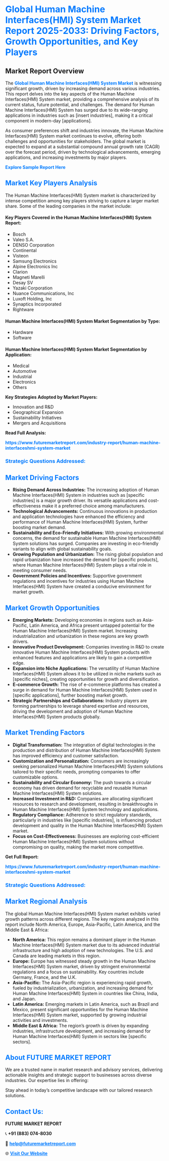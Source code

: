 <h1 style="color: #007BFF;">Global Human Machine Interfaces(HMI) System Market Report 2025-2033: Driving Factors, Growth Opportunities, and Key Players</h1>

<section id="overview">
<h2>Market Report Overview</h2>
<p>The <a href="https://www.futuremarketreport.com/industry-report/human-machine-interfaceshmi-system-market" style="color: #007BFF; text-decoration: none;"><strong>Global Human Machine Interfaces(HMI) System Market</strong></a> is witnessing significant growth, driven by increasing demand across various industries. This report delves into the key aspects of the Human Machine Interfaces(HMI) System market, providing a comprehensive analysis of its current status, future potential, and challenges. The demand for Human Machine Interfaces(HMI) System has surged due to its wide-ranging applications in industries such as [insert industries], making it a critical component in modern-day [applications].</p>
<p>As consumer preferences shift and industries innovate, the Human Machine Interfaces(HMI) System market continues to evolve, offering both challenges and opportunities for stakeholders. The global market is expected to expand at a substantial compound annual growth rate (CAGR) over the forecast period, driven by technological advancements, emerging applications, and increasing investments by major players.</p>
</section>

<section id="overview">
<p><a href="https://www.futuremarketreport.com/request-sample/reportId=56001" style="color: #007BFF; text-decoration: none;"><strong>Explore Sample Report Here</strong></a></p>
</section>

<section id="key-players">
<h2 style="color: #007BFF;">Market Key Players Analysis</h2>
<p>The Human Machine Interfaces(HMI) System market is characterized by intense competition among key players striving to capture a larger market share. Some of the leading companies in the market include:</p>
<h4>Key Players Covered in the Human Machine Interfaces(HMI) System Report:</h4>
<ul><li>Bosch</li><li>Valeo S.A.</li><li>DENSO Corporation</li><li>Continental</li><li>Visteon</li><li>Samsung Electronics</li><li>Alpine Electronics Inc</li><li>Clarion</li><li>Magneti Marelli</li><li>Desay SV</li><li>Yazaki Corporation</li><li>Nuance Communications, Inc</li><li>Luxoft Holding, Inc</li><li>Synaptics Incorporated</li><li>Rightware</li></ul>
<h4>Human Machine Interfaces(HMI) System Market Segmentation by Type:</h4>
<ul><li>Hardware</li><li>Software</li></ul>

<h4>Human Machine Interfaces(HMI) System Market Segmentation by Application:</h4>
<ul><li>Medical</li><li>Automotive</li><li>Industrial</li><li>Electronics</li><li>Others</li></ul>
<p><strong>Key Strategies Adopted by Market Players:</strong></p>
<ul>
<li>Innovation and R&D</li>
<li>Geographical Expansion</li>
<li>Sustainability Initiatives</li>
<li>Mergers and Acquisitions</li>
</ul>
</section>

<section>
<p><strong>Read Full Analysis: </strong></p><a href="https://www.futuremarketreport.com/industry-report/human-machine-interfaceshmi-system-market" style="color: #007BFF; text-decoration: none;"><strong>https://www.futuremarketreport.com/industry-report/human-machine-interfaceshmi-system-market</strong></a>
<h3 style="color: #007BFF;">Strategic Questions Addressed:</h3>
</section>

<section id="driving-factors">
<h2 style="color: #007BFF;">Market Driving Factors</h2>
<ul>
<li><strong>Rising Demand Across Industries:</strong> The increasing adoption of Human Machine Interfaces(HMI) System in industries such as [specific industries] is a major growth driver. Its versatile applications and cost-effectiveness make it a preferred choice among manufacturers.</li>
<li><strong>Technological Advancements:</strong> Continuous innovations in production and application technologies have enhanced the efficiency and performance of Human Machine Interfaces(HMI) System, further boosting market demand.</li>
<li><strong>Sustainability and Eco-Friendly Initiatives:</strong> With growing environmental concerns, the demand for sustainable Human Machine Interfaces(HMI) System solutions has surged. Companies are investing in eco-friendly variants to align with global sustainability goals.</li>
<li><strong>Growing Population and Urbanization:</strong> The rising global population and rapid urbanization have increased the demand for [specific products], where Human Machine Interfaces(HMI) System plays a vital role in meeting consumer needs.</li>
<li><strong>Government Policies and Incentives:</strong> Supportive government regulations and incentives for industries using Human Machine Interfaces(HMI) System have created a conducive environment for market growth.</li>
</ul>
</section>

<section id="growth-opportunities">
<h2 style="color: #007BFF;">Market Growth Opportunities</h2>
<ul>
<li><strong>Emerging Markets:</strong> Developing economies in regions such as Asia-Pacific, Latin America, and Africa present untapped potential for the Human Machine Interfaces(HMI) System market. Increasing industrialization and urbanization in these regions are key growth drivers.</li>
<li><strong>Innovative Product Development:</strong> Companies investing in R&D to create innovative Human Machine Interfaces(HMI) System products with enhanced features and applications are likely to gain a competitive edge.</li>
<li><strong>Expansion into Niche Applications:</strong> The versatility of Human Machine Interfaces(HMI) System allows it to be utilized in niche markets such as [specific niches], creating opportunities for growth and diversification.</li>
<li><strong>E-commerce Growth:</strong> The rise of e-commerce platforms has created a surge in demand for Human Machine Interfaces(HMI) System used in [specific applications], further boosting market growth.</li>
<li><strong>Strategic Partnerships and Collaborations:</strong> Industry players are forming partnerships to leverage shared expertise and resources, driving the development and adoption of Human Machine Interfaces(HMI) System products globally.</li>
</ul>
</section>

<section id="trending-factors">
<h2 style="color: #007BFF;">Market Trending Factors</h2>
<ul>
<li><strong>Digital Transformation:</strong> The integration of digital technologies in the production and distribution of Human Machine Interfaces(HMI) System has improved efficiency and customer satisfaction.</li>
<li><strong>Customization and Personalization:</strong> Consumers are increasingly seeking personalized Human Machine Interfaces(HMI) System solutions tailored to their specific needs, prompting companies to offer customizable options.</li>
<li><strong>Sustainability and Circular Economy:</strong> The push towards a circular economy has driven demand for recyclable and reusable Human Machine Interfaces(HMI) System solutions.</li>
<li><strong>Increased Investment in R&D:</strong> Companies are allocating significant resources to research and development, resulting in breakthroughs in Human Machine Interfaces(HMI) System technology and applications.</li>
<li><strong>Regulatory Compliance:</strong> Adherence to strict regulatory standards, particularly in industries like [specific industries], is influencing product development and quality in the Human Machine Interfaces(HMI) System market.</li>
<li><strong>Focus on Cost-Effectiveness:</strong> Businesses are exploring cost-efficient Human Machine Interfaces(HMI) System solutions without compromising on quality, making the market more competitive.</li>
</ul>
</section>

<section>
<p><strong>Get Full Report: </strong></p><a href="https://www.futuremarketreport.com/industry-report/human-machine-interfaceshmi-system-market" style="color: #007BFF; text-decoration: none;"><strong>https://www.futuremarketreport.com/industry-report/human-machine-interfaceshmi-system-market</strong></a>
<h3 style="color: #007BFF;">Strategic Questions Addressed:</h3>
</section>


<section id="regional-analysis">
<h2 style="color: #007BFF;">Market Regional Analysis</h2>
<p>The global Human Machine Interfaces(HMI) System market exhibits varied growth patterns across different regions. The key regions analyzed in this report include North America, Europe, Asia-Pacific, Latin America, and the Middle East & Africa:</p>
<ul>
<li><strong>North America:</strong> This region remains a dominant player in the Human Machine Interfaces(HMI) System market due to its advanced industrial infrastructure and high adoption of new technologies. The U.S. and Canada are leading markets in this region.</li>
<li><strong>Europe:</strong> Europe has witnessed steady growth in the Human Machine Interfaces(HMI) System market, driven by stringent environmental regulations and a focus on sustainability. Key countries include Germany, France, and the U.K.</li>
<li><strong>Asia-Pacific:</strong> The Asia-Pacific region is experiencing rapid growth, fueled by industrialization, urbanization, and increasing demand for Human Machine Interfaces(HMI) System in countries like China, India, and Japan.</li>
<li><strong>Latin America:</strong> Emerging markets in Latin America, such as Brazil and Mexico, present significant opportunities for the Human Machine Interfaces(HMI) System market, supported by growing industrial activities and investments.</li>
<li><strong>Middle East & Africa:</strong> The region’s growth is driven by expanding industries, infrastructure development, and increasing demand for Human Machine Interfaces(HMI) System in sectors like [specific sectors].</li>
</ul>
</section>

<footer>
<h2 style="color: #007BFF;">About FUTURE MARKET REPORT</h2>
<p>We are a trusted name in market research and advisory services, delivering actionable insights and strategic support to businesses across diverse industries. Our expertise lies in offering:</p>

<p>Stay ahead in today’s competitive landscape with our tailored research solutions.</p>

<h2 style="color: #007BFF;">Contact Us:</h2>
<p><strong>FUTURE MARKET REPORT</strong></p>
<p>📞 <strong>+91 (883) 074-8030</strong></p>
<p>📧 <strong><a href="mailto:help@futuremarketreport.com" style="color: #007BFF;">help@futuremarketreport.com</a></strong></p>
<p>🌐 <strong><a href="https://www.futuremarketreport.com/" style="color: #007BFF;">Visit Our Website</a></strong></p>
</footer>
